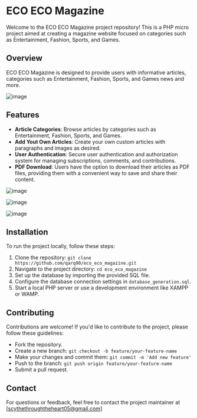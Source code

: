 # ECO ECO Magazine

Welcome to the ECO ECO Magazine project repository! This is a PHP micro project aimed at creating a magazine website focused on categories such as Entertainment, Fashion, Sports, and Games.

## Overview

ECO ECO Magazine is designed to provide users with informative articles, categories such as Entertainment, Fashion, Sports, and Games news and more.


![image](https://github.com/qarq90/eco_eco_magazine/assets/124421417/44617717-1a7b-45d9-b76a-4d4a59d0101d)


## Features

- **Article Categories**: Browse articles by categories such as Entertainment, Fashion, Sports, and Games.
- **Add Yout Own Articles**: Create your own custom articles with paragraphs and images as desired.
- **User Authentication**: Secure user authentication and authorization system for managing subscriptions, comments, and contributions.
- **PDF Download**: Users have the option to download their articles as PDF files, providing them with a convenient way to save and share their content.

![image](https://github.com/qarq90/eco_eco_magazine/assets/124421417/b1ab2258-2b00-4148-91f3-f2047151a810)


![image](https://github.com/qarq90/eco_eco_magazine/assets/124421417/ef9b32ca-240b-423e-9498-0e1e1eace2e5)


![image](https://github.com/qarq90/eco_eco_magazine/assets/124421417/def65bd1-1d49-4624-b2f2-19005eb9ed6a)


## Installation

To run the project locally, follow these steps:

1. Clone the repository: `git clone https://github.com/qarq90/eco_eco_magazine.git`
2. Navigate to the project directory: `cd eco_eco_magazine`
3. Set up the database by importing the provided SQL file.
4. Configure the database connection settings in `database_generation.sql`.
5. Start a local PHP server or use a development environment like XAMPP or WAMP.

## Contributing

Contributions are welcome! If you'd like to contribute to the project, please follow these guidelines:

- Fork the repository.
- Create a new branch: `git checkout -b feature/your-feature-name`
- Make your changes and commit them: `git commit -m 'Add new feature'`
- Push to the branch: `git push origin feature/your-feature-name`
- Submit a pull request.

## Contact

For questions or feedback, feel free to contact the project maintainer at [scythethroughtheheart05@gmail.com]
